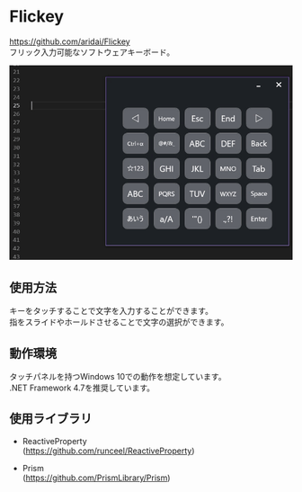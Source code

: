 # Flickey
https://github.com/aridai/Flickey  
フリック入力可能なソフトウェアキーボード。  

![イメージ](flickey.gif)

## 使用方法
キーをタッチすることで文字を入力することができます。  
指をスライドやホールドさせることで文字の選択ができます。

## 動作環境
タッチパネルを持つWindows 10での動作を想定しています。  
.NET Framework 4.7を推奨しています。

## 使用ライブラリ
* ReactiveProperty  
  (https://github.com/runceel/ReactiveProperty)

* Prism  
  (https://github.com/PrismLibrary/Prism)